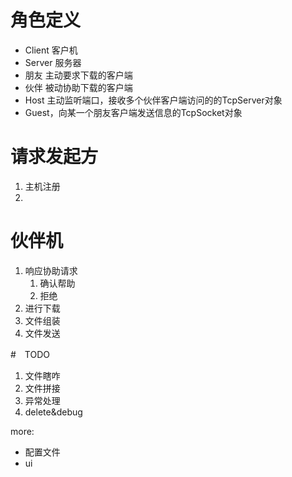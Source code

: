 # 角色定义
 * Client 客户机
 * Server 服务器
 * 朋友 主动要求下载的客户端
 * 伙伴 被动协助下载的客户端
 * Host 主动监听端口，接收多个伙伴客户端访问的的TcpServer对象
 * Guest，向某一个朋友客户端发送信息的TcpSocket对象

# 请求发起方
1. 主机注册
2. 

# 伙伴机
1. 响应协助请求
    1. 确认帮助
    2. 拒绝
2. 进行下载
3. 文件组装
4. 文件发送

#　TODO
1. 文件瞎咋
2. 文件拼接
3. 异常处理
4. delete&debug

more:
- 配置文件
- ui